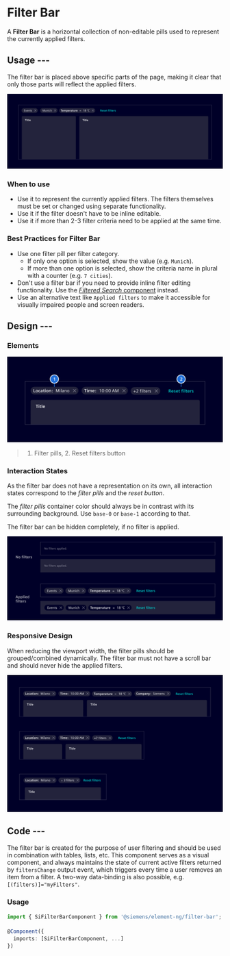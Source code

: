 # Filter Bar

A **Filter Bar** is a horizontal collection of non-editable pills used to
represent the currently applied filters.

## Usage ---

The filter bar is placed above specific parts of the page, making it clear
that only those parts will reflect the applied filters.

![Filter Bar](images/filter-bar.png)

### When to use

- Use it to represent the currently applied filters. The filters themselves must
  be set or changed using separate functionality.
- Use it if the filter doesn't have to be inline editable.
- Use it if more than 2-3 filter criteria need to be applied at the same time.

### Best Practices for Filter Bar

- Use one filter pill per filter category.
    - If only one option is selected, show the value (e.g. `Munich`).
    - If more than one option is selected, show the criteria name in plural with
      a counter (e.g. `7 cities`).
- Don't use a filter bar if you need to provide inline filter editing
  functionality. Use the [*Filtered Search* component](filtered-search.md)
  instead.
- Use an alternative text like `Applied filters` to make it accessible for
  visually impaired people and screen readers.

## Design ---

### Elements

![Filter Bar - Elements](images/filter-bar-elements.png)

> 1. Filter pills, 2. Reset filters button

### Interaction States

As the filter bar does not have a representation on its own, all interaction
states correspond to the *filter pills* and the *reset button*.

The *filter pills* container color should always be in contrast with its
surrounding background. Use `base-0` or `base-1` according to that.

The filter bar can be hidden completely, if no filter is applied.

![Filter Bar - Interaction States](images/filter-bar-states.png)

### Responsive Design

When reducing the viewport width, the filter pills should be grouped/combined
dynamically. The filter bar must not have a scroll bar and should never hide
the applied filters.

![Filter Bar - Responsive Design](images/filter-bar-responsive.png)

## Code ---

The filter bar is created for the purpose of user filtering and should be used in
combination with tables, lists, etc. This component serves as a visual component,
and always maintains the state of current active filters returned by
`filtersChange` output event, which triggers every time a user removes an item
from a filter. A two-way data-binding is also possible, e.g.
`[(filters)]="myFilters"`.

### Usage

```ts
import { SiFilterBarComponent } from '@siemens/element-ng/filter-bar';

@Component({
  imports: [SiFilterBarComponent, ...]
})
```

<si-docs-component example="si-filter-bar/si-filter-bar"></si-docs-component>

<si-docs-api component="SiFilterBarComponent"></si-docs-api>

<si-docs-types></si-docs-types>
